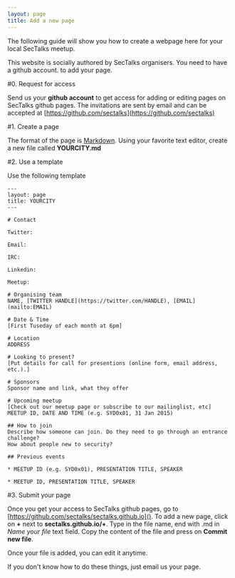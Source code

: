 ```yaml
---
layout: page
title: Add a new page
---
```


The following guide will show you how to create a webpage here for your local SecTalks meetup.

This website is socially authored by SecTalks organisers. You need to have a github account.
to add your page. 

#0. Request for access

Send us your **github account** to get access for adding or editing pages on SecTalks github pages.
The invitations are sent by email and can be accepted at [https://github.com/sectalks](https://github.com/sectalks)

#1. Create a page

The format of the page is [Markdown](http://www.darkcoding.net/software/markdown-quick-reference/). 
Using your favorite text editor, create a new file called **YOURCITY.md**

#2. Use a template

Use the following template
  
    ---
    layout: page
    title: YOURCITY
    ---
        
    # Contact

    Twitter:
 
    Email:

    IRC:

    Linkedin:

    Meetup:

    # Organising team
    NAME, [TWITTER HANDLE](https://twitter.com/HANDLE), [EMAIL](mailto:EMAIL)
    
    # Date & Time
    [First Tuseday of each month at 6pm]
    
    # Location
    ADDRESS
    
    # Looking to present?
    [Put details for call for presentions (online form, email address, etc.).]
    
    # Sponsors
    Sponsor name and link, what they offer

    # Upcoming meetup
    [Check out our meetup page or subscribe to our mailinglist, etc]
    MEETUP ID, DATE AND TIME (e.g. SYD0x01, 31 Jan 2015)
    
    ## How to join
    Describe how someone can join. Do they need to go through an entrance challenge? 
    How about people new to security?     

    ## Previous events
    
    * MEETUP ID (e.g. SYD0x01), PRESENTATION TITLE, SPEAKER
    
    * MEETUP ID, PRESENTATION TITLE, SPEAKER

#3. Submit your page

Once you get your access to SecTalks github pages, go to [https://github.com/sectalks/sectalks.github.io]().
To add a new page, click on **+** next to **sectalks.github.io/+**. 
Type in the file name, end with .md in *Name your file* text field.
Copy the content of the file and press on **Commit new file**.

Once your file is added, you can edit it anytime.

If you don't know how to do these things, just email us your page.
